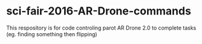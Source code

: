 # sci-fair-2016-AR-Drone-commands
This respository is for code controling parot AR Drone 2.0 to complete tasks (eg. finding something then flipping)
